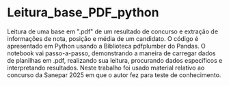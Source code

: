 # Leitura_base_PDF_python
Leitura de uma base em ".pdf" de um resultado de concurso e extração de informações de nota, 
posição e média de um candidato. O código é apresentado em Python usando a Biblioteca pdfplumber do Pandas. 
O notebook vai passo-a-passo, demonstrando a maneira de carregar dados de planilhas em .pdf, 
realizando sua leitura, procurando dados específicos e interpretando resultados. 
Neste trabalho foi usado material relativo ao concurso da Sanepar 2025 em que o 
autor fez para teste de conhecimento. 
